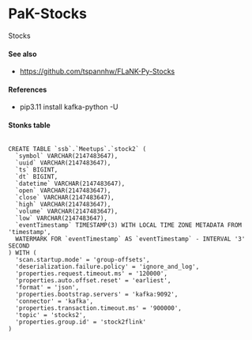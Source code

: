 # PaK-Stocks
Stocks



#### See also 

* https://github.com/tspannhw/FLaNK-Py-Stocks



#### References

* pip3.11  install kafka-python -U



#### Stonks table

````

CREATE TABLE `ssb`.`Meetups`.`stock2` (
  `symbol` VARCHAR(2147483647),
  `uuid` VARCHAR(2147483647),
  `ts` BIGINT,
  `dt` BIGINT,
  `datetime` VARCHAR(2147483647),
  `open` VARCHAR(2147483647),
  `close` VARCHAR(2147483647),
  `high` VARCHAR(2147483647),
  `volume` VARCHAR(2147483647),
  `low` VARCHAR(2147483647),
  `eventTimestamp` TIMESTAMP(3) WITH LOCAL TIME ZONE METADATA FROM 'timestamp',
  WATERMARK FOR `eventTimestamp` AS `eventTimestamp` - INTERVAL '3' SECOND
) WITH (
  'scan.startup.mode' = 'group-offsets',
  'deserialization.failure.policy' = 'ignore_and_log',
  'properties.request.timeout.ms' = '120000',
  'properties.auto.offset.reset' = 'earliest',
  'format' = 'json',
  'properties.bootstrap.servers' = 'kafka:9092',
  'connector' = 'kafka',
  'properties.transaction.timeout.ms' = '900000',
  'topic' = 'stocks2',
  'properties.group.id' = 'stock2flink'
)



````
